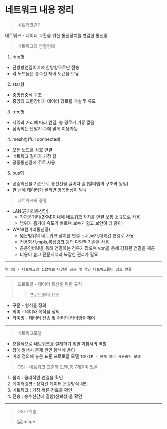 # 네트워크 내용 정리

> 네트워크란?

  네트워크 - 데이터 교환을 위한 통신장치를 연결한 통신망

> 네트워크의 연결형태
1. ring형
  + 단방향연결이기에 한방향으로만 전송
  + 각 노드들은 송수신 제어 토큰을 보유
2. star형
  + 중앙집중식 구조
  + 중앙의 교환장비가 데이터 경로를 개설 및 유도
3. tree형
  + 지역과 거리에 따라 연결, 총 경로가 가장 짧음
  + 접속되는 단말기 수에 맞게 이용가능
4. mesh형(full connected)
  + 모든 노드를 상호 연결
  + 네트워크 길이가 가장 긺
  + 공중통신망에 주로 사용
5. bus형
  + 공중회선을 기준으로 통신선을 끌어다 씀 (멀티탭의 구조와 동일)
  + 한 선에 데이터가 몰리면 병목현상이 발생 

> 네트워크의 종류  
+ LAN(근거리통신망)
  + 가까운거리(2KM)이내에 네트워크 장치를 연결 보통 소규모로 사용
  + 범위가 좁기에 속도가 빠르며 보수가 쉽고 보안이 더 용이	
+ WAN(원거리통신망)
  + 넓은범위의 네트워크 장치를 연결 도시,국가,대륙간 연결로 사용
  + 전용회선,mpls,위성링크 등의 다양한 기술을 사용
  + 공용인터넷을 통해 연결하는 경우가 많으며 vpn을 통해 강화된 연결을 제공
  + 비용이 높고 전문지식과 복잡한 관리가 필요
- - -
`인터넷 - 네트워크의 집합체로 다양한 공공 및 개인 네트워크들이 상호 연결`
- - - 
> 프로토콜 - 데이터 통신을 위한 규칙
>> 프로토콜의 요소
+ 구문 - 형식을 정의 
+ 의미 - 의미와 목적을 정의
+ 타이밍 - 데이터 전송 및 처리의 타이밍을 제어
- - -
> 네트워크모델
+ 효율적으로 네트워크를 설계하기 위한 지침서의 역할
+ 장애 발생시 문제 원인 탐색에 용이
+ 미리 정의해 놓은 표준 프로토콜 모델
`TCP/IP - 현재 널리 사용중인 모델`

> OSI - 네트워크 표준화 모델,총 7계층이 있음
1. 물리 : 물리적인 연결을 확인
2. 데이터링크 : 장치간 데이터 운송방식 확인
3. 네트워크 : 가장 빠른 경로를 확인
4. 전송 : 송수신간에 결함(신뢰성)을 확인
- - -
> OSI 7계층

> ![Image](https://github.com/user-attachments/assets/e3a20cb2-f92e-4eb4-aa44-0578a6f8ae94)
